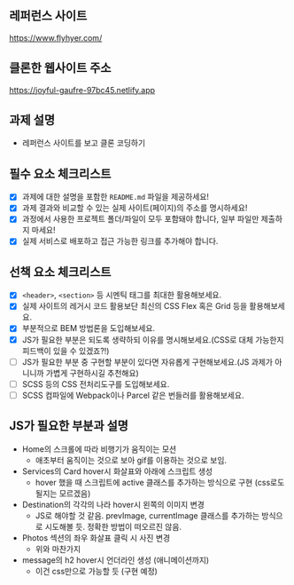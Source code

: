 ## 레퍼런스 사이트
https://www.flyhyer.com/

## 클론한 웹사이트 주소
https://joyful-gaufre-97bc45.netlify.app

## 과제 설명
- 레퍼런스 사이트를 보고 클론 코딩하기

## 필수 요소 체크리스트
- [x]  과제에 대한 설명을 포함한 `README.md` 파일을 제공하세요!
- [x]  과제 결과와 비교할 수 있는 실제 사이트(페이지)의 주소를 명시하세요!
- [x]  과정에서 사용한 프로젝트 폴더/파일이 모두 포함돼야 합니다, 일부 파일만 제출하지 마세요!
- [x]  실제 서비스로 배포하고 접근 가능한 링크를 추가해야 합니다.

## 선책 요소 체크리스트
- [x]  `<header>`, `<section>` 등 시멘틱 태그를 최대한 활용해보세요.
- [x]  실제 사이트의 레거시 코드 활용보단 최신의 CSS Flex 혹은 Grid 등을 활용해보세요.
- [x]  부분적으로 BEM 방법론을 도입해보세요.
- [x]  JS가 필요한 부분은 되도록 생략하되 이유를 명시해보세요.(CSS로 대체 가능한지 피드백이 있을 수 있겠죠?!)
- [ ]  JS가 필요한 부분 중 구현할 부분이 있다면 자유롭게 구현해보세요.(JS 과제가 아니니까 가볍게 구현하시길 추천해요)
- [ ]  SCSS 등의 CSS 전처리도구를 도입해보세요.
- [ ]  SCSS 컴파일에 Webpack이나 Parcel 같은 번들러를 활용해보세요.

## JS가 필요한 부분과 설명
- Home의 스크롤에 따라 비행기가 움직이는 모션
  - 애초부터 움직이는 것으로 보아 gif를 이용하는 것으로 보임.
- Services의 Card hover시 화살표와 아래에 스크립트 생성
  - hover 했을 때 스크립트에 active 클래스를 추가하는 방식으로 구현 (css로도 될지는 모르겠음)
- Destination의 각각의 나라 hover시 왼쪽의 이미지 변경
  - JS로 해야할 것 같음. prevImage, currentImage 클래스를 추가하는 방식으로 시도해볼 듯. 정확한 방법이 떠오르진 않음.
- Photos 섹션의 좌우 화살표 클릭 시 사진 변경
  - 위와 마찬가지
- message의 h2 hover시 언더라인 생성 (애니메이션까지)
  - 이건 css만으로 가능할 듯 (구현 예정)
